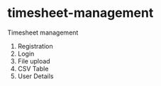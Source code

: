 # timesheet-management
Timesheet management
1. Registration
2. Login
3. File upload
4. CSV Table
5. User Details

